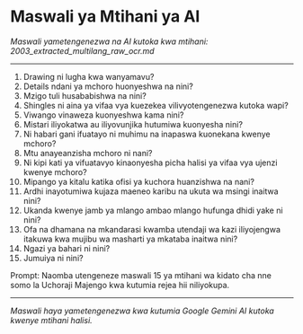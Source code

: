 # Maswali ya Mtihani ya AI
*Maswali yametengenezwa na AI kutoka kwa mtihani: 2003_extracted_multilang_raw_ocr.md*

---

1.  Drawing ni lugha kwa wanyamavu?
2.  Details ndani ya mchoro huonyeshwa na nini?
3.  Mzigo tuli husababishwa na nini?
4.  Shingles ni aina ya vifaa vya kuezekea vilivyotengenezwa kutoka wapi?
5.  Viwango vinaweza kuonyeshwa kama nini?
6.  Mistari iliyokatwa au iliyovunjika hutumiwa kuonyesha nini?
7.  Ni habari gani ifuatayo ni muhimu na inapaswa kuonekana kwenye mchoro?
8.  Mtu anayeanzisha mchoro ni nani?
9.  Ni kipi kati ya vifuatavyo kinaonyesha picha halisi ya vifaa vya ujenzi kwenye mchoro?
10. Mipango ya kitalu katika ofisi ya kuchora huanzishwa na nani?
11. Ardhi inayotumiwa kujaza maeneo karibu na ukuta wa msingi inaitwa nini?
12. Ukanda kwenye jamb ya mlango ambao mlango hufunga dhidi yake ni nini?
13. Ofa na dhamana na mkandarasi kwamba utendaji wa kazi iliyojengwa itakuwa kwa mujibu wa masharti ya mkataba inaitwa nini?
14. Ngazi ya bahari ni nini?
15. Jumuiya ni nini?

Prompt: Naomba utengeneze maswali 15 ya mtihani wa kidato cha nne somo la Uchoraji Majengo kwa kutumia rejea hii niliyokupa.

---
*Maswali haya yametengenezwa kwa kutumia Google Gemini AI kutoka kwenye mtihani halisi.*
